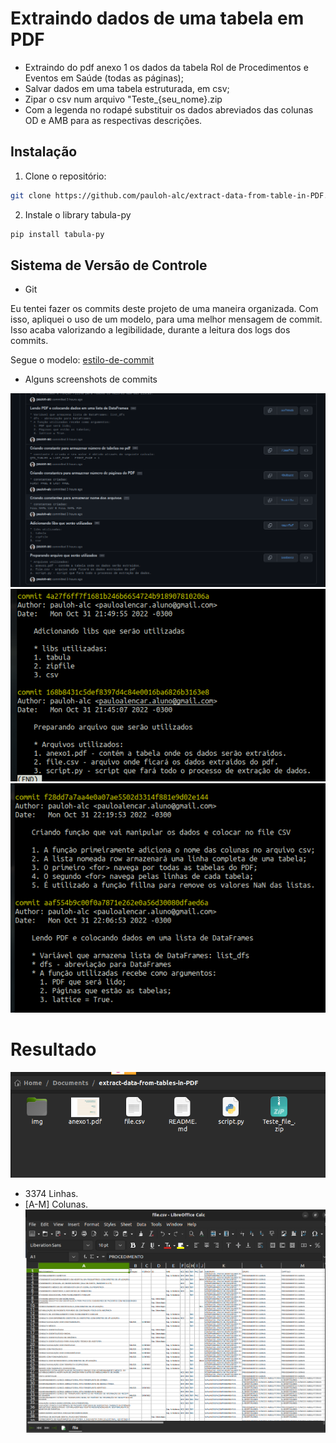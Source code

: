 # Extraindo dados de uma tabela em PDF
- Extraindo do pdf anexo 1 os dados da tabela Rol de Procedimentos e Eventos em Saúde (todas as páginas);
- Salvar dados em uma tabela estruturada, em csv;
- Zipar o csv num arquivo "Teste_{seu_nome}.zip
- Com a legenda no rodapé substituir os dados abreviados das colunas OD e AMB para as respectivas descrições.

## Instalação

1. Clone o repositório:
```sh
git clone https://github.com/pauloh-alc/extract-data-from-table-in-PDF.git
```
2. Instale o library tabula-py
```sh
pip install tabula-py
```
## Sistema de Versão de Controle

- Git

Eu tentei fazer os commits deste projeto de uma maneira organizada. Com isso, apliquei o uso de um modelo, para uma melhor mensagem de commit. Isso acaba valorizando a legibilidade, durante a leitura dos logs dos commits.

Segue o modelo: [estilo-de-commit](https://commit.style/)

- Alguns screenshots de commits 

![Screenshot](img/exemplo-commit-github.png)
![Screenshot](img/exemplo-commit-1.png)
![Screenshot](img/exemplo-commit-2.png)

# Resultado
![Screenshot](img/files.png)
- 3374 Linhas.
- [A-M] Colunas.
![Screenshot](img/tabela-csv.png)
